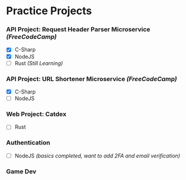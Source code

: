 # Practice Projects

### API Project: Request Header Parser Microservice *(FreeCodeCamp)*
- [x] C-Sharp
- [x] NodeJS
- [ ] Rust _(Still Learning)_

### API Project: URL Shortener Microservice *(FreeCodeCamp)*
- [x] C-Sharp
- [ ] NodeJS

### Web Project: Catdex 
- [ ] Rust

### Authentication
- [ ] NodeJS _(basics completed, want to add 2FA and email verification)_

### Game Dev